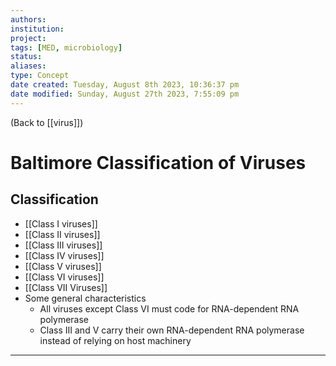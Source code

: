 ```yaml
---
authors: 
institution: 
project: 
tags: [MED, microbiology]
status: 
aliases: 
type: Concept
date created: Tuesday, August 8th 2023, 10:36:37 pm
date modified: Sunday, August 27th 2023, 7:55:09 pm
---
```


(Back to [[virus]])

# Baltimore Classification of Viruses

## Classification
- [[Class I viruses]]
- [[Class II viruses]]
- [[Class III viruses]]
- [[Class IV viruses]]
- [[Class V viruses]]
- [[Class VI viruses]]
- [[Class VII Viruses]]
- Some general characteristics
	- All viruses except Class VI must code for RNA-dependent RNA polymerase
	- Class III and V carry their own RNA-dependent RNA polymerase instead of relying on host machinery

---
